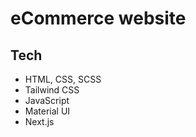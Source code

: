 # eCommerce website
## Tech
 - HTML, CSS, SCSS
 - Tailwind CSS
 - JavaScript
 - Material UI
 - Next.js